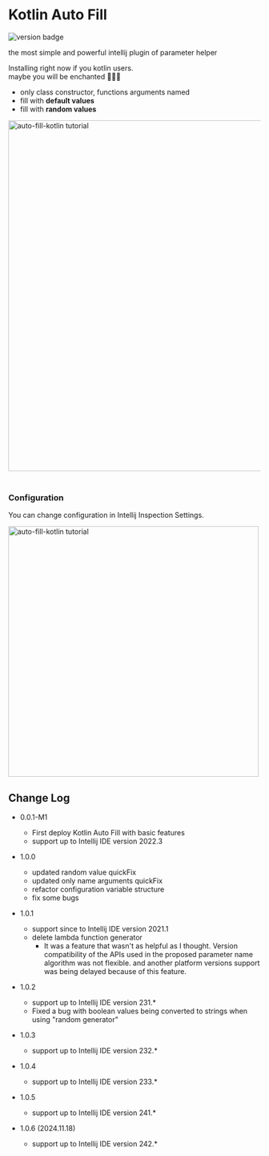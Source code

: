 # Kotlin Auto Fill
![version badge](https://img.shields.io/badge/version-1.0.6-informational)

<!-- Plugin description start -->
the most simple and powerful intellij plugin of parameter helper

Installing right now if you kotlin users.     
maybe you will be enchanted 🧙🏽‍♂️  

- only class constructor, functions arguments named
- fill with **default values**
- fill with **random values** 

<a target="_blank" href=https://user-images.githubusercontent.com/38849685/207317959-eb2f5d4d-7bdc-4560-bfdb-5763236d9b9c.gif>
<img style="margin-bottom:20px;" width="700" src="https://user-images.githubusercontent.com/38849685/207317959-eb2f5d4d-7bdc-4560-bfdb-5763236d9b9c.gif" alt="auto-fill-kotlin tutorial"/></a>

<br>  

### Configuration   

You can change configuration in Intellij Inspection Settings.  

<a target="_blank" href="https://user-images.githubusercontent.com/38849685/207307931-a826bbed-39a9-4896-b703-d4297a3720c9.png">
 <img width="500" src="https://user-images.githubusercontent.com/38849685/207307931-a826bbed-39a9-4896-b703-d4297a3720c9.png" alt="auto-fill-kotlin tutorial">
</a>  

<!-- Plugin description end -->

## Change Log
- 0.0.1-M1
  - First deploy Kotlin Auto Fill with basic features
  - support up to Intellij IDE version 2022.3

- 1.0.0
  - updated random value quickFix
  - updated only name arguments quickFix
  - refactor configuration variable structure
  - fix some bugs

- 1.0.1
  - support since to Intellij IDE version 2021.1 
  - delete lambda function generator
    - It was a feature that wasn't as helpful as I thought. Version compatibility of the APIs used in the proposed parameter name algorithm was not flexible. and another platform versions support was being delayed because of this feature.

- 1.0.2
  - support up to Intellij IDE version 231.*
  - Fixed a bug with boolean values being converted to strings when using "random generator"

- 1.0.3
  - support up to Intellij IDE version 232.*

- 1.0.4
  - support up to Intellij IDE version 233.*

- 1.0.5
  - support up to Intellij IDE version 241.*

- 1.0.6 (2024.11.18)
  - support up to Intellij IDE version 242.*
